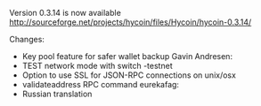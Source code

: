 Version 0.3.14 is now available
http://sourceforge.net/projects/hycoin/files/Hycoin/hycoin-0.3.14/

Changes:
* Key pool feature for safer wallet backup
Gavin Andresen:
* TEST network mode with switch -testnet
* Option to use SSL for JSON-RPC connections on unix/osx
* validateaddress RPC command
eurekafag:
* Russian translation
